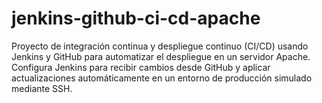 # jenkins-github-ci-cd-apache
Proyecto de integración continua y despliegue continuo (CI/CD) usando Jenkins y GitHub para automatizar el despliegue en un servidor Apache. Configura Jenkins para recibir cambios desde GitHub y aplicar actualizaciones automáticamente en un entorno de producción simulado mediante SSH.
